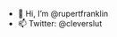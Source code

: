 - 👋 Hi, I’m @rupertfranklin
- 📫 Twitter: @cleverslut

<!---
rupertfranklin/rupertfranklin is a ✨ special ✨ repository because its `README.md` (this file) appears on your GitHub profile.
You can click the Preview link to take a look at your changes.
--->
